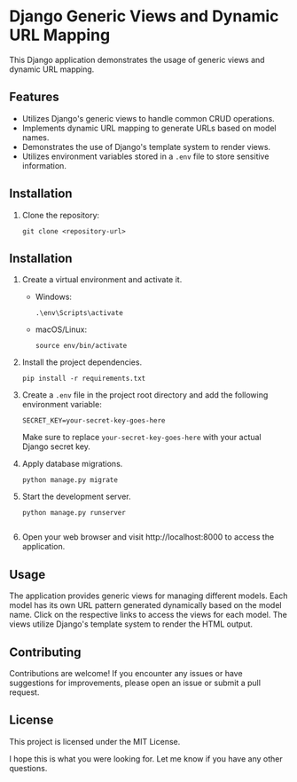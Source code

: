 # Django Generic Views and Dynamic URL Mapping

This Django application demonstrates the usage of generic views and dynamic URL mapping.

## Features

- Utilizes Django's generic views to handle common CRUD operations.
- Implements dynamic URL mapping to generate URLs based on model names.
- Demonstrates the use of Django's template system to render views.
- Utilizes environment variables stored in a `.env` file to store sensitive information.

## Installation

1. Clone the repository:

   ```shell
   git clone <repository-url>
   ```
   
## Installation

1. Create a virtual environment and activate it.

    * Windows:

        ```shell
        .\env\Scripts\activate
        ```

    * macOS/Linux:

        ```shell
        source env/bin/activate
        ```

2. Install the project dependencies.

    ```shell
    pip install -r requirements.txt
    ```

3. Create a `.env` file in the project root directory and add the following environment variable:

    ```shell
    SECRET_KEY=your-secret-key-goes-here
    ```

    Make sure to replace `your-secret-key-goes-here` with your actual Django secret key.

4. Apply database migrations.

    ```shell
    python manage.py migrate
    ```

5. Start the development server.

    ```shell
    python manage.py runserver
    

6. Open your web browser and visit http://localhost:8000 to access the application.

## Usage

The application provides generic views for managing different models. Each model has its own URL pattern generated dynamically based on the model name. Click on the respective links to access the views for each model. The views utilize Django's template system to render the HTML output.

## Contributing

Contributions are welcome! If you encounter any issues or have suggestions for improvements, please open an issue or submit a pull request.

## License

This project is licensed under the MIT License.



I hope this is what you were looking for. Let me know if you have any other questions.
